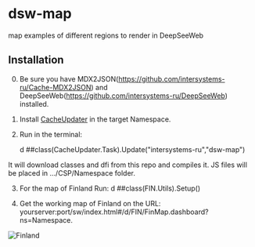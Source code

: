 # dsw-map
map examples of different regions to render in DeepSeeWeb

Installation
-----------

0. Be sure you have MDX2JSON(https://github.com/intersystems-ru/Cache-MDX2JSON) and DeepSeeWeb(https://github.com/intersystems-ru/DeepSeeWeb) installed.

1. Install [CacheUpdater](https://github.com/intersystems-ru/CacheUpdater/) in the target Namespace.
2. Run in the terminal:

    d ##class(CacheUpdater.Task).Update("intersystems-ru","dsw-map")

It will download classes and dfi from this repo and compiles it. JS files will be placed in .../CSP/Namespace folder.



3. For the map of Finland Run:
    d ##class(FIN.Utils).Setup()

4. Get the working map of Finland on the URL:  yourserver:port/sw/index.html#/d/FIN/FinMap.dashboard?ns=Namespace.

![Finland](https://dl.dropboxusercontent.com/u/25822386/InterSystems/Finland1.png)
